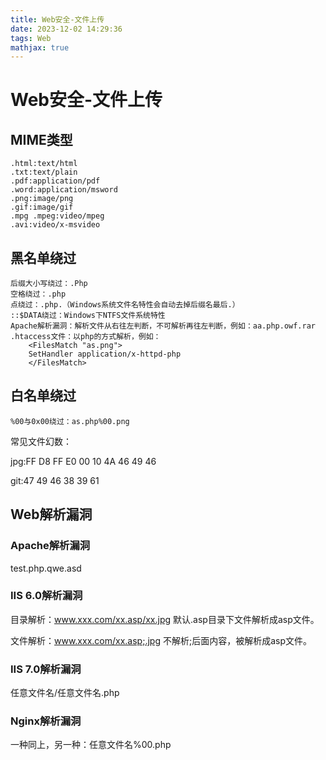 ```yaml
---
title: Web安全-文件上传
date: 2023-12-02 14:29:36
tags: Web
mathjax: true
---
```


# Web安全-文件上传

## MIME类型

```
.html:text/html
.txt:text/plain
.pdf:application/pdf
.word:application/msword
.png:image/png
.gif:image/gif
.mpg .mpeg:video/mpeg
.avi:video/x-msvideo
```

## 黑名单绕过

```
后缀大小写绕过：.Php
空格绕过：.php 
点绕过：.php.（Windows系统文件名特性会自动去掉后缀名最后.）
::$DATA绕过：Windows下NTFS文件系统特性
Apache解析漏洞：解析文件从右往左判断，不可解析再往左判断，例如：aa.php.owf.rar
.htaccess文件：以php的方式解析，例如：
	<FilesMatch "as.png">
	SetHandler application/x-httpd-php
	</FilesMatch>
```

## 白名单绕过

```
%00与0x00绕过：as.php%00.png
```

常见文件幻数：

jpg:FF D8 FF E0 00 10 4A 46 49 46

git:47 49 46 38 39 61

## Web解析漏洞

### Apache解析漏洞

test.php.qwe.asd

### IIS 6.0解析漏洞

目录解析：www.xxx.com/xx.asp/xx.jpg 默认.asp目录下文件解析成asp文件。

文件解析：www.xxx.com/xx.asp;.jpg 不解析;后面内容，被解析成asp文件。

### IIS 7.0解析漏洞

任意文件名/任意文件名.php

### Nginx解析漏洞

一种同上，另一种：任意文件名%00.php
